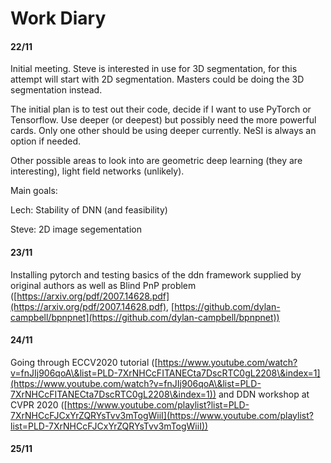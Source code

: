 # Work Diary

#### 22/11

Initial meeting. Steve is interested in use for 3D segmentation, for this attempt will start with 2D segmentation. Masters could be doing the 3D segmentation instead.

The initial plan is to test out their code, decide if I want to use PyTorch or Tensorflow. Use deeper (or deepest) but possibly need the more powerful cards. Only one other should be using deeper currently. NeSI is always an option if needed.

Other possible areas to look into are geometric deep learning (they are interesting), light field networks (unlikely).



Main goals:

Lech: Stability of DNN (and feasibility)

Steve: 2D image segementation



#### 23/11

Installing pytorch and testing basics of the ddn framework supplied by original authors as well as Blind PnP problem ([https://arxiv.org/pdf/2007.14628.pdf](https://arxiv.org/pdf/2007.14628.pdf), [https://github.com/dylan-campbell/bpnpnet](https://github.com/dylan-campbell/bpnpnet))

#### 24/11

Going through ECCV2020 tutorial ([https://www.youtube.com/watch?v=fnJIj906qoA\&list=PLD-7XrNHCcFITANECta7DscRTC0gL2208\&index=1](https://www.youtube.com/watch?v=fnJIj906qoA\&list=PLD-7XrNHCcFITANECta7DscRTC0gL2208\&index=1)) and DDN workshop at CVPR 2020 ([https://www.youtube.com/playlist?list=PLD-7XrNHCcFJCxYrZQRYsTvv3mTogWiiI](https://www.youtube.com/playlist?list=PLD-7XrNHCcFJCxYrZQRYsTvv3mTogWiiI))

#### 25/11

